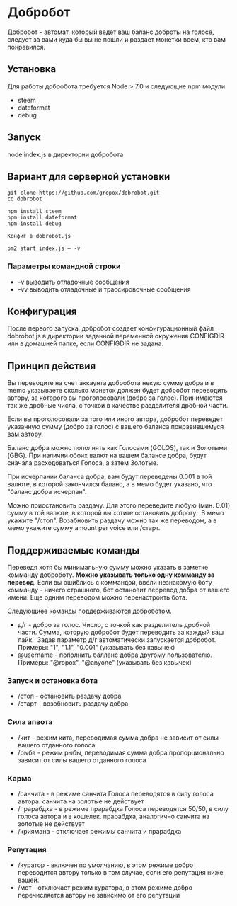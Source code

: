 # Добробот

Добробот - автомат, который ведет ваш баланс доброты на голосе,  следует за вами куда бы вы не пошли и раздает монетки всем, кто вам понравился.

## Установка

Для работы добробота требуется Node > 7.0 и следующие npm модули

* steem
* dateformat
* debug

## Запуск

node index.js в директории добробота

## Вариант для серверной установки

```
git clone https://github.com/gropox/dobrobot.git
cd dobrobot

npm install steem
npm install dateformat
npm install debug

Конфиг в dobrobot.js

pm2 start index.js — -v
```

### Параметры командной строки

* -v выводить отладочные сообщения
* -vv выводить отладочные и трассировочные сообщения

## Конфигурация

После первого запуска, добробот создает конфигурационный файл dobrobot.js в директории заданной переменной окружения CONFIGDIR или в домашней папке, если CONFIGDIR не задана.

## Принцип действия

Вы переводите на счет аккаунта добробота некую сумму добра и в memo указываете сколько монеток должен будет добробот  переводить автору, за которого вы проголосовали (добро за голос). Принимаются так же дробные числа, с точкой в качестве разделителя дробной части. 

Если вы проголосовали за того или иного автора, добробот переведет указанную сумму (добро за голос) с вашего баланса понравившемуся вам автору.

Баланс добра можно пополнять как Голосами (GOLOS), так и Золотыми (GBG). При наличии обоих валют на вашем балансе добра, будут сначала расходоваться Голоса, а затем Золотые.

При исчерпании баланса добра, вам будут переведены 0.001 в той валюте, в которой закончился баланс, а в мемо будет указано, что "баланс добра исчерпан".

Можно приостановить раздачу. Для этого переведите любую (мин. 0.01) сумму в той валюте, в которой вы хотите остановить доброту.  В мемо укажите "/стоп". Возабновить раздачу можно так же переводом, а в мемо укажите сумму amount per voice или /старт.

## Поддерживаемые команды

Переведя хотя бы минимальную сумму можно указать в заметке комманду доброботу. **Можно указывать только одну комманду за перевод**. Если вы ошиблись с коммандой, ввели незнакомую боту комманду - ничего страшного, бот остановит перревод добра от вашего имени. Еще одним переводом можно перенастроить бота. 

Следующиее команды поддерживаются доброботом.

* д/г - добро за голос. Число, с точкой как разделитель дробной части. Сумма, которую добробот будет переводить за каждый ваш лайк. 
Задав параметр д/г автоматически запускается добробот. Примеры: "1", "1.1", "0.001" (указывать без кавычек)
* @username - пополнить балланс добра другому пользователю. Примеры: "@ropox", "@anyone" (указывать без кавычек)

### Запуск и остановка бота 
* /стоп - остановить раздачу добра
* /старт - возобновить раздачу добра

### Сила апвота
* /кит - режим кита, переводимая сумма добра не зависит от силы вашего отданного голоса
* /рыба - режим рыбы, переводимая сумма добра пропорционально зависит от силы вашего отданного голоса

### Карма
* /санчита - в режиме санчита Голоса переводятся в силу голоса автора. санчита на золотые не действует
* /прарабдха - в режиме прарабдха Голоса переводятся 50/50, в силу голоса автора и в кошелек. прарабдха, аналогично санчита на золотые не действует
* /криямана - отключает режимы санчита и прарабдха

### Репутация
* /куратор - включен по умолчанию, в этом режиме добро переводится автору только в том случае, если его репутация ниже вашей. 
* /мот - отключает режим куратора, в этом режиме добро перечисляется автору не зависимо от его репутации 



